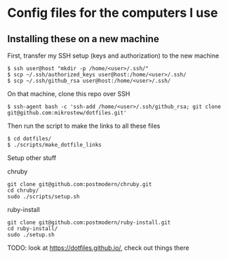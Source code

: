 # Config files for the computers I use

## Installing these on a new machine

First, transfer my SSH setup (keys and authorization) to the new machine

```
$ ssh user@host "mkdir -p /home/<user>/.ssh/"
$ scp ~/.ssh/authorized_keys user@host:/home/<user>/.ssh/
$ scp ~/.ssh/github_rsa user@host:/home/<user>/.ssh/
```

On that machine, clone this repo over SSH

```
$ ssh-agent bash -c 'ssh-add /home/<user>/.ssh/github_rsa; git clone git@github.com:mikrostew/dotfiles.git'
```

Then run the script to make the links to all these files

```
$ cd dotfiles/
$ ./scripts/make_dotfile_links
```

Setup other stuff

chruby
```
git clone git@github.com:postmodern/chruby.git
cd chruby/
sudo ./scripts/setup.sh
```

ruby-install
```
git clone git@github.com:postmodern/ruby-install.git
cd ruby-install/
sudo ./setup.sh
```

TODO: look at https://dotfiles.github.io/, check out things there
